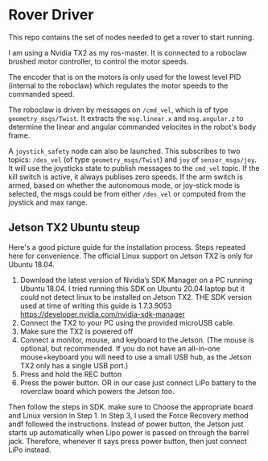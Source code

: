 
# Rover Driver

This repo contains the set of nodes needed to get a rover to start running. 

I am using a Nvidia TX2 as my ros-master. It is connected to a roboclaw brushed motor controller, to control the motor speeds. 

The encoder that is on the motors is only used for the lowest level PID (internal to the roboclaw) which regulates the motor speeds to the commanded speed. 

The roboclaw is driven by messages on `/cmd_vel`, which is of type `geometry_msgs/Twist`. It extracts the `msg.linear.x` and `msg.angular.z` to determine the linear and angular commanded velocites in the robot's body frame. 

A `joystick_safety` node can also be launched. This subscribes to two topics: `/des_vel` (of type `geometry_msgs/Twist`) and `joy` of `sensor_msgs/joy`. It will use the joysticks state to publish messages to the `cmd_vel` topic. If the kill switch is active, it always publises zero speeds. If the arm switch is armed, based on whether the autonomous mode, or joy-stick mode is selected, the msgs could be from either `/des_vel` or computed from the joystick and max range. 


## Jetson TX2 Ubuntu steup
Here's a good picture guide for the installation process. Steps repeated here for convenience. The official Linux support on Jetson TX2 is only for Ubuntu 18.04.

1. Download the latest version of Nvidia’s SDK Manager on a PC running Ubuntu 18.04. I tried running this SDK on Ubuntu 20.04 laptop but it could not detect linux to be installed on Jetson TX2. THE SDK version used at time of writing this guide is 1.7.3.9053
  https://developer.nvidia.com/nvidia-sdk-manager
3. Connect the TX2 to your PC using the provided microUSB cable.
4. Make sure the TX2 is powered off
5. Connect a monitor, mouse, and keyboard to the Jetson. (The mouse is optional, but recommended. If you do not have an all-in-one mouse+keyboard you will need to use a small USB hub, as the Jetson TX2 only has a single USB port.)
6. Press and hold the REC button
7. Press the power button. OR in our case just connect LiPo battery to the roverclaw board which powers the Jetson too.

Then follow the steps in SDK. make sure to Choose the appropriate board and Linux version in Step 1. In Step 3, I used the Force Recovery method andf followed the instructions. Instead of power button, the Jetson just starts up automatically when Lipo power is passed on through the barrel jack. Therefore, whenever it says press power button, then just connect LiPo instead.
